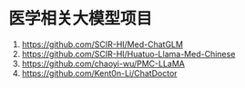 # 医学相关大模型项目


1. https://github.com/SCIR-HI/Med-ChatGLM
2. https://github.com/SCIR-HI/Huatuo-Llama-Med-Chinese
2. https://github.com/chaoyi-wu/PMC-LLaMA
2. https://github.com/Kent0n-Li/ChatDoctor




